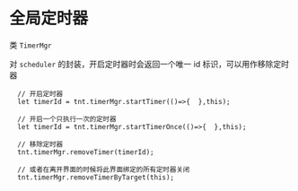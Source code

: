 # 全局定时器

类 `TimerMgr`  

对 `scheduler` 的封装，开启定时器时会返回一个唯一 id 标识，可以用作移除定时器
```
  // 开启定时器
  let timerId = tnt.timerMgr.startTimer(()=>{  },this);

  // 开启一个只执行一次的定时器
  let timerId = tnt.timerMgr.startTimerOnce(()=>{  },this);

  // 移除定时器
  tnt.timerMgr.removeTimer(timerId);

  // 或者在离开界面的时候将此界面绑定的所有定时器关闭
  tnt.timerMgr.removeTimerByTarget(this);
```
